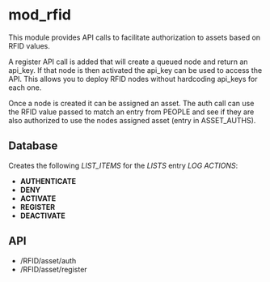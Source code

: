 mod_rfid
===========

This module provides API calls to facilitate authorization to assets based on RFID values.  

A register API call is added that will create a queued node and return an api_key.  If that node is then activated the api_key can be used to access the API.  This allows you to deploy RFID nodes without hardcoding api_keys for each one.

Once a node is created it can be assigned an asset.  The auth call can use the RFID value passed to match an entry from PEOPLE and see if they are also authorized to use the nodes assigned asset (entry in ASSET_AUTHS).


Database
--------

Creates the following *LIST_ITEMS* for the *LISTS* entry *LOG ACTIONS*: 
- **AUTHENTICATE**
- **DENY**
- **ACTIVATE**
- **REGISTER**
- **DEACTIVATE**


API
---

- /RFID/asset/auth
- /RFID/asset/register
